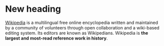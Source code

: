 # New heading

[Wikipedia](wikipedia.org) is a multilingual free online encyclopedia written and maintained by a community of volunteers through open collaboration and a wiki-based editing system. Its editors are known as Wikipedians. Wikipedia is **the largest and most-read reference work in history**.